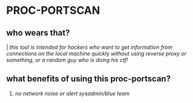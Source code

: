 # PROC-PORTSCAN







## who wears that?

| *this tool is intended for hackers who want to get information from connections on the local machine quickly without using reverse proxy or something, or a random guy who is doing his ctf!*


## what benefits of using this proc-portscan?

1. *no network noise or alert sysadmin/blue team*
